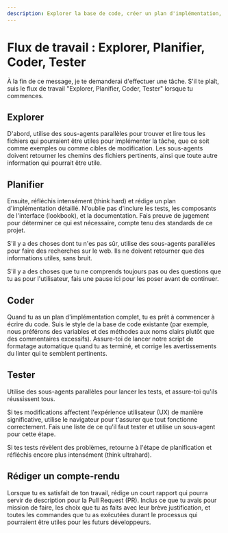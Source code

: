 ```yaml
---
description: Explorer la base de code, créer un plan d'implémentation, coder et tester en suivant le flux de travail EPCT.
---
```


# Flux de travail : Explorer, Planifier, Coder, Tester

À la fin de ce message, je te demanderai d'effectuer une tâche.
S'il te plaît, suis le flux de travail "Explorer, Planifier, Coder, Tester" lorsque tu commences.

## Explorer

D'abord, utilise des sous-agents parallèles pour trouver et lire tous les fichiers qui pourraient être utiles pour implémenter la tâche, que ce soit comme exemples ou comme cibles de modification. Les sous-agents doivent retourner les chemins des fichiers pertinents, ainsi que toute autre information qui pourrait être utile.

## Planifier

Ensuite, réfléchis intensément (think hard) et rédige un plan d'implémentation détaillé. N'oublie pas d'inclure les tests, les composants de l'interface (lookbook), et la documentation. Fais preuve de jugement pour déterminer ce qui est nécessaire, compte tenu des standards de ce projet.

S'il y a des choses dont tu n'es pas sûr, utilise des sous-agents parallèles pour faire des recherches sur le web. Ils ne doivent retourner que des informations utiles, sans bruit.

S'il y a des choses que tu ne comprends toujours pas ou des questions que tu as pour l'utilisateur, fais une pause ici pour les poser avant de continuer.

## Coder

Quand tu as un plan d'implémentation complet, tu es prêt à commencer à écrire du code. Suis le style de la base de code existante (par exemple, nous préférons des variables et des méthodes aux noms clairs plutôt que des commentaires excessifs). Assure-toi de lancer notre script de formatage automatique quand tu as terminé, et corrige les avertissements du linter qui te semblent pertinents.

## Tester

Utilise des sous-agents parallèles pour lancer les tests, et assure-toi qu'ils réussissent tous.

Si tes modifications affectent l'expérience utilisateur (UX) de manière significative, utilise le navigateur pour t'assurer que tout fonctionne correctement. Fais une liste de ce qu'il faut tester et utilise un sous-agent pour cette étape.

Si tes tests révèlent des problèmes, retourne à l'étape de planification et réfléchis encore plus intensément (think ultrahard).

## Rédiger un compte-rendu

Lorsque tu es satisfait de ton travail, rédige un court rapport qui pourra servir de description pour la Pull Request (PR). Inclus ce que tu avais pour mission de faire, les choix que tu as faits avec leur brève justification, et toutes les commandes que tu as exécutées durant le processus qui pourraient être utiles pour les futurs développeurs.